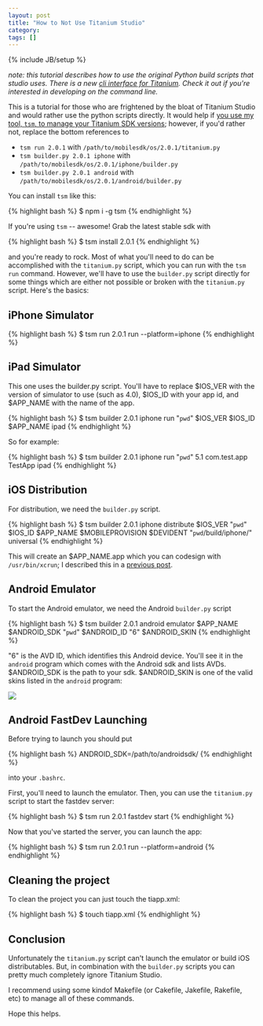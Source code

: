 ```yaml
---
layout: post
title: "How to Not Use Titanium Studio"
category: 
tags: []
---
```

{% include JB/setup %}

*note: this tutorial describes how to use the original Python build scripts
that studio uses. There is a new 
[cli interface for Titanium](https://github.com/appcelerator/titanium). Check
it out if you're interested in developing on the command line.*

This is a tutorial for those who are frightened by the bloat of Titanium Studio
and would rather use the python scripts directly.  It would help if [you use my
tool, `tsm`, to manage your Titanium SDK versions](https://github.com/russfrank/tsm);
however, if you'd rather not, replace the bottom references to

- `tsm run 2.0.1` with `/path/to/mobilesdk/os/2.0.1/titanium.py`
- `tsm builder.py 2.0.1 iphone` with `/path/to/mobilesdk/os/2.0.1/iphone/builder.py`
- `tsm builder.py 2.0.1 android` with `/path/to/mobilesdk/os/2.0.1/android/builder.py`

You can install `tsm` like this:

{% highlight bash %}
$ npm i -g tsm
{% endhighlight %}

If you're using `tsm` -- awesome! Grab the latest stable sdk with

{% highlight bash %}
$ tsm install 2.0.1
{% endhighlight %}

and you're ready to rock.  Most of what you'll need to do can be accomplished
with the `titanium.py` script, which you can run with the `tsm run` command.
However, we'll have to use the `builder.py` script directly for some things
which are either not possible or broken with the `titanium.py` script.  Here's
the basics:

## iPhone Simulator

{% highlight bash %}
$ tsm run 2.0.1 run --platform=iphone
{% endhighlight %}

## iPad Simulator

This one uses the builder.py script.  You'll have to replace
$IOS_VER with the version of simulator to use (such as 4.0), $IOS_ID with your
app id, and $APP_NAME with the name of the app.

{% highlight bash %}
$ tsm builder 2.0.1 iphone run "`pwd`" $IOS_VER $IOS_ID $APP_NAME ipad
{% endhighlight %}

So for example:

{% highlight bash %}
$ tsm builder 2.0.1 iphone run "`pwd`" 5.1 com.test.app TestApp ipad
{% endhighlight %}

## iOS Distribution

For distribution, we need the `builder.py` script.

{% highlight bash %}
$ tsm builder 2.0.1 iphone distribute $IOS_VER "`pwd`" $IOS_ID $APP_NAME $MOBILEPROVISION $DEVIDENT "`pwd`/build/iphone/" universal
{% endhighlight %}

This will create an $APP_NAME.app which you can codesign with `/usr/bin/xcrun`;
I described this in a [previous post](http://russfrank.us/2012/03/11/automatic-enterprise-distribution-in-titanium/).

## Android Emulator

To start the Android emulator, we need the Android `builder.py` script

{% highlight bash %}
$ tsm builder 2.0.1 android emulator $APP_NAME $ANDROID_SDK "`pwd`" $ANDROID_ID "6" $ANDROID_SKIN
{% endhighlight %}

"6" is the AVD ID, which identifies this Android device.  You'll see it in the
`android` program which comes with the Android sdk and lists AVDs. 
$ANDROID_SDK is the path to your sdk.
$ANDROID_SKIN is one of the valid skins listed in the `android` program:

<img src="{{ ASSET_PATH }}/skins.png" />


## Android FastDev Launching

Before trying to launch you should put

{% highlight bash %}
ANDROID_SDK=/path/to/androidsdk/
{% endhighlight %}

into your `.bashrc`.

First, you'll need to launch the emulator.
Then,
you can use the `titanium.py` script to start the fastdev server: 

{% highlight bash %}
$ tsm run 2.0.1 fastdev start
{% endhighlight %}

Now that you've started the server, you can launch the app:

{% highlight bash %}
$ tsm run 2.0.1 run --platform=android
{% endhighlight %}

## Cleaning the project

To clean the project you can just touch the tiapp.xml:

{% highlight bash %}
$ touch tiapp.xml
{% endhighlight %}

## Conclusion

Unfortunately the `titanium.py` script can't launch the emulator or build iOS
distributables.  But, in combination with the `builder.py` scripts 
you can pretty much completely ignore Titanium Studio.

I recommend using some kindof Makefile (or Cakefile, Jakefile, Rakefile, etc)
to manage all of these commands.

Hope this helps.
